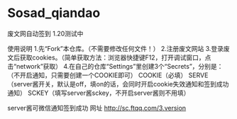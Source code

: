 # Sosad_qiandao
废文网自动签到
1.20测试中

使用说明
1.先“Fork”本仓库。（不需要修改任何文件！）
2.注册废文网站
3.登录废文后获取cookies。（简单获取方法：浏览器快捷键F12，打开调试窗口，点击“network”获取）
4.在自己的仓库“Settings”里创建3个“Secrets”，分别是：（不开启通知，只需要创建一个COOKIE即可）
COOKIE（必填）
SERVE（server酱开关，默认是off，填on的话，会同时开启cookie失效通知和签到成功通知）
SCKEY（填写server酱sckey，不开启server酱则不用填）

server酱可微信通知签到成功
网址 http://sc.ftqq.com/3.version
